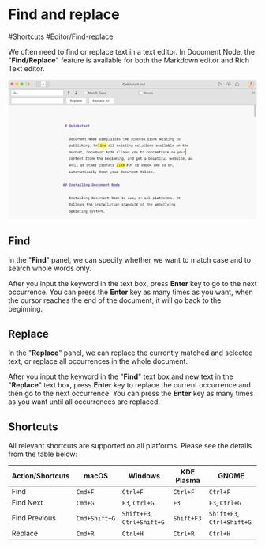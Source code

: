 # Find and replace

#Shortcuts #Editor/Find-replace

We often need to find or replace text in a text editor. In Document Node, the "**Find/Replace**" feature is available for both the Markdown editor and Rich Text editor.

![screen-1](screen-1.3-find-replace.png)

## Find

In the "**Find**" panel, we can specify whether we want to match case and to search whole words only.

After you input the keyword in the text box, press **Enter** key to go to the next occurrence. You can press the **Enter** key as many times as you want, when the cursor reaches the end of the document, it will go back to the beginning.

## Replace

In the "**Replace**" panel, we can replace the currently matched and selected text, or replace all occurrences in the whole document.

After you input the keyword in the "**Find**" text box and new text in the "**Replace**" text box, press **Enter** key to replace the current occurrence and then go to the next occurrence. You can press the **Enter** key as many times as you want until all occurrences are replaced.

## Shortcuts

All relevant shortcuts are supported on all platforms. Please see the details from the table below:

| Action/Shortcuts  | macOS | Windows | KDE Plasma | GNOME
| ------------- | ------------- | ---- | ---- | ---- |
| Find  | `Cmd+F` | `Ctrl+F` | `Ctrl+F` | `Ctrl+F` |
| Find Next  | `Cmd+G`  | `F3`, `Ctrl+G` | `F3` | `F3`, `Ctrl+G` |
| Find Previous  | `Cmd+Shift+G`  | `Shift+F3`, `Ctrl+Shift+G` | `Shift+F3` | `Shift+F3`, `Ctrl+Shift+G` |
| Replace  | `Cmd+R`  | `Ctrl+H` | `Ctrl+R` | `Ctrl+H` |
